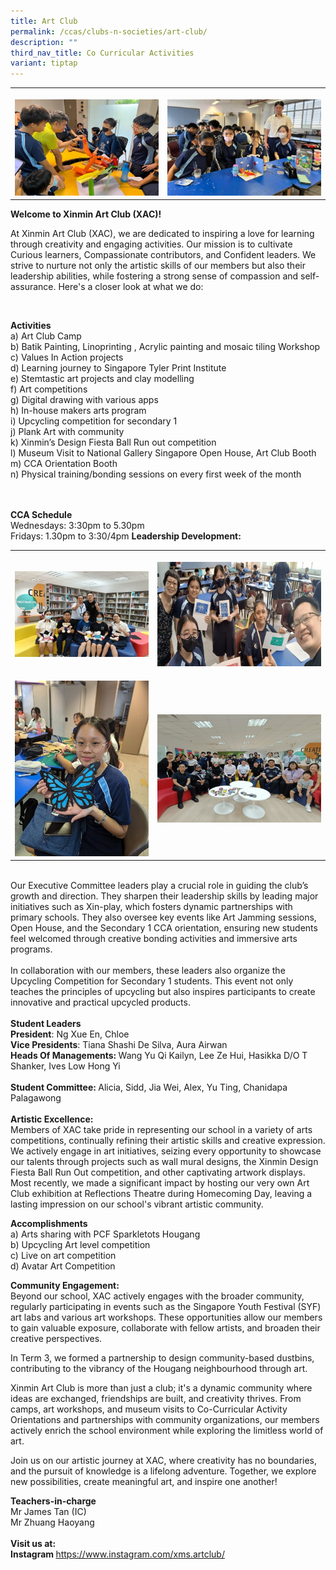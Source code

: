 ```yaml
---
title: Art Club
permalink: /ccas/clubs-n-societies/art-club/
description: ""
third_nav_title: Co Curricular Activities
variant: tiptap
---
```

<table style="minWidth: 50px">
<colgroup>
<col>
<col>
</colgroup>
<tbody>
<tr>
<th rowspan="1" colspan="1">
<p></p>
<div class="isomer-image-wrapper">
<img style="width: 100%" height="auto" width="100%" alt="" src="/images/CCAs/Art Club/Picture1.jpg">
</div>
</th>
<th rowspan="1" colspan="1">
<p></p>
<div class="isomer-image-wrapper">
<img style="width: 100%" height="auto" width="100%" alt="" src="/images/CCAs/Art Club/Picture2.jpg">
</div>
</th>
</tr>
</tbody>
</table>
<p><strong>Welcome to Xinmin Art Club (XAC)!</strong>
</p>
<p>At Xinmin Art Club (XAC), we are dedicated to inspiring a love for learning
through creativity and engaging activities. Our mission is to cultivate
Curious learners, Compassionate contributors, and Confident leaders. We
strive to nurture not only the artistic skills of our members but also
their leadership abilities, while fostering a strong sense of compassion
and self-assurance. Here's a closer look at what we do:</p>
<p><strong>&nbsp;</strong>
</p>
<p><strong>Activities</strong>
<br>a) Art Club Camp
<br>b) Batik Painting, Linoprinting , Acrylic painting and mosaic tiling Workshop
<br>c) Values In Action projects
<br>d) Learning journey to Singapore Tyler Print Institute
<br>e) Stemtastic art projects and clay modelling
<br>f) Art competitions
<br>g) Digital drawing with various apps
<br>h) In-house makers arts program
<br>i) Upcycling competition for secondary 1
<br>j) Plank Art with community
<br>k) Xinmin’s Design Fiesta Ball Run out competition
<br>l) Museum Visit to National Gallery Singapore Open House, Art Club Booth
<br>m) CCA Orientation Booth
<br>n) Physical training/bonding sessions on every first week of the month&nbsp;&nbsp;&nbsp;&nbsp;&nbsp;</p>
<p>&nbsp;&nbsp;&nbsp;&nbsp;&nbsp;&nbsp;&nbsp;&nbsp;&nbsp;&nbsp;&nbsp;&nbsp;&nbsp;&nbsp;&nbsp;&nbsp;&nbsp;&nbsp;&nbsp;&nbsp;&nbsp;&nbsp;&nbsp;&nbsp;&nbsp;&nbsp;&nbsp;&nbsp;&nbsp;&nbsp;&nbsp;&nbsp;&nbsp;&nbsp;&nbsp;&nbsp;&nbsp;&nbsp;&nbsp;&nbsp;&nbsp;&nbsp;&nbsp;&nbsp;&nbsp;&nbsp;&nbsp;
<br>
<br><strong>CCA Schedule</strong>
<br>Wednesdays: 3:30pm to 5.30pm
<br>Fridays: 1.30pm to 3:30/4pm <strong>Leadership Development:</strong>
</p>
<table style="minWidth: 50px">
<colgroup>
<col>
<col>
</colgroup>
<tbody>
<tr>
<th rowspan="1" colspan="1">
<p></p>
<div class="isomer-image-wrapper">
<img style="width: 100%" height="auto" width="100%" alt="" src="/images/CCAs/Art Club/art_club1.jpg">
</div>
</th>
<th rowspan="1" colspan="1">
<p></p>
<div class="isomer-image-wrapper">
<img style="width: 100%" height="auto" width="100%" alt="" src="/images/CCAs/Art Club/art_club2.jpg">
</div>
</th>
</tr>
<tr>
<td rowspan="1" colspan="1">
<p></p>
<div class="isomer-image-wrapper">
<img style="width: 100%" height="auto" width="100%" alt="" src="/images/CCAs/Art Club/art_club3.jpg">
</div>
</td>
<td rowspan="1" colspan="1">
<p></p>
<div class="isomer-image-wrapper">
<img style="width: 100%" height="auto" width="100%" alt="" src="/images/CCAs/Art Club/art_club4.jpg">
</div>
</td>
</tr>
</tbody>
</table>
<p>
<br>Our Executive Committee leaders play a crucial role in guiding the club’s
growth and direction. They sharpen their leadership skills by leading major
initiatives such as Xin-play, which fosters dynamic partnerships with primary
schools. They also oversee key events like Art Jamming sessions, Open House,
and the Secondary 1 CCA orientation, ensuring new students feel welcomed
through creative bonding activities and immersive arts programs.
<br>
<br>In collaboration with our members, these leaders also organize the Upcycling
Competition for Secondary 1 students. This event not only teaches the principles
of upcycling but also inspires participants to create innovative and practical
upcycled products.
<br>
<br><strong>Student Leaders</strong>
<br><strong>President</strong>: Ng Xue En, Chloe&nbsp;
<br><strong>Vice Presidents</strong>: Tiana Shashi De Silva, Aura Airwan
<br><strong>Heads Of Managements: </strong>Wang Yu Qi Kailyn, Lee Ze Hui,
Hasikka D/O T Shanker, Ives Low Hong Yi
<br>
<br><strong>Student Committee: </strong>Alicia, Sidd, Jia Wei, Alex, Yu Ting,
Chanidapa Palagawong
<br>
<br><strong>Artistic Excellence:</strong>
<br>Members of XAC take pride in representing our school in a variety of arts
competitions, continually refining their artistic skills and creative expression.
We actively engage in art initiatives, seizing every opportunity to showcase
our talents through projects such as wall mural designs, the Xinmin Design
Fiesta Ball Run Out competition, and other captivating artwork displays.
Most recently, we made a significant impact by hosting our very own Art
Club exhibition at Reflections Theatre during Homecoming Day, leaving a
lasting impression on our school's vibrant artistic community.</p>
<p></p>
<p><strong>Accomplishments</strong>
<br>a) Arts sharing with PCF Sparkletots Hougang
<br>b) Upcycling Art level competition
<br>c) Live on art competition
<br>d) Avatar Art Competition</p>
<p><strong>Community Engagement:</strong>
<br>Beyond our school, XAC actively engages with the broader community, regularly
participating in events such as the Singapore Youth Festival (SYF) art
labs and various art workshops. These opportunities allow our members to
gain valuable exposure, collaborate with fellow artists, and broaden their
creative perspectives.</p>
<p>In Term 3, we formed a partnership to design community-based dustbins,
contributing to the vibrancy of the Hougang neighbourhood through art.</p>
<p>Xinmin Art Club is more than just a club; it's a dynamic community where
ideas are exchanged, friendships are built, and creativity thrives. From
camps, art workshops, and museum visits to Co-Curricular Activity Orientations
and partnerships with community organizations, our members actively enrich
the school environment while exploring the limitless world of art.</p>
<p>Join us on our artistic journey at XAC, where creativity has no boundaries,
and the pursuit of knowledge is a lifelong adventure. Together, we explore
new possibilities, create meaningful art, and inspire one another!</p>
<p><strong>Teachers-in-charge</strong>
<br>Mr James Tan (IC)
<br>Mr Zhuang Haoyang
<br>
<br><strong>Visit us at:</strong>
<br><strong>Instagram </strong><a href="https://www.instagram.com/xms.artclub/" rel="noopener noreferrer nofollow" target="_blank">https://www.instagram.com/xms.artclub/</a>
</p>